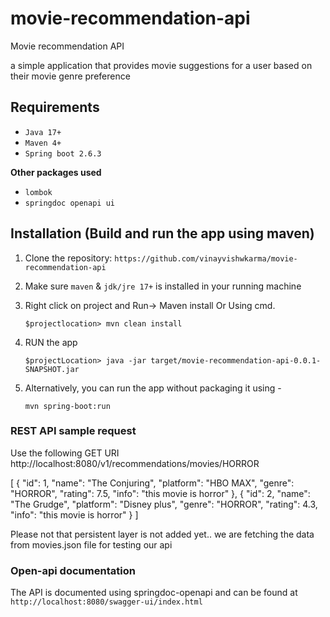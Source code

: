 # movie-recommendation-api
Movie recommendation  API

a simple application that provides movie suggestions for a user based on their movie genre preference

## Requirements

- `Java 17+`
- `Maven 4+`
- `Spring boot 2.6.3`

**Other packages used**

- `lombok`  
- `springdoc openapi ui`

## Installation (Build and run the app using maven)

1. Clone the repository: `https://github.com/vinayvishwkarma/movie-recommendation-api`

2. Make sure `maven` & `jdk/jre 17+` is installed in your running machine

3. Right click on project and Run-> Maven install  Or Using cmd.

   `$projectlocation> mvn clean install`

4. RUN the app

   `$projectLocation> java -jar target/movie-recommendation-api-0.0.1-SNAPSHOT.jar`

5. Alternatively, you can run the app without packaging it using -

   `mvn spring-boot:run`


### REST API sample request
Use the following GET URI
http://localhost:8080/v1/recommendations/movies/HORROR

[
    {
        "id": 1,
        "name": "The Conjuring",
        "platform": "HBO MAX",
        "genre": "HORROR",
        "rating": 7.5,
        "info": "this movie is horror"
    },
    {
        "id": 2,
        "name": "The Grudge",
        "platform": "Disney plus",
        "genre": "HORROR",
        "rating": 4.3,
        "info": "this movie is horror"
    }
]

Please not that persistent layer is not added yet.. we are fetching the data from movies.json file for testing our api
### Open-api documentation

The API is documented using springdoc-openapi and can be found at
`http://localhost:8080/swagger-ui/index.html`

